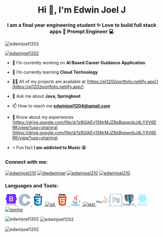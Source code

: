 <h1 align="center">Hi 👋, I'm Edwin Joel J</h1>
<h3 align="center">I am a final year engineering student ✨ Love to build full stack apps 🚀 Prompt Engineer 💻</h3>

<p align="left"> <img src="https://komarev.com/ghpvc/?username=edwinjoel1202&label=Profile%20views&color=0e75b6&style=flat" alt="edwinjoel1202" /> </p>

<p align="left"> <a href="https://github.com/ryo-ma/github-profile-trophy"><img src="https://github-profile-trophy.vercel.app/?username=edwinjoel1202" alt="edwinjoel1202" /></a> </p>

- 🔭 I’m currently working on **AI Based Career Guidance Application**

- 🌱 I’m currently learning **Cloud Technology**

- 👨‍💻 All of my projects are available at [https://ej1202portfolio.netlify.app/](https://ej1202portfolio.netlify.app/)

- 💬 Ask me about **Java, Springboot**

- 📫 How to reach me **edwinjoel1204@gmail.com**

- 📄 Know about my experiences [https://drive.google.com/file/d/1zBQjkEy1SNrMJZBsBppwnbJ4LYXV6ERK/view?usp=sharing](https://drive.google.com/file/d/1zBQjkEy1SNrMJZBsBppwnbJ4LYXV6ERK/view?usp=sharing)

- ⚡ Fun fact **I am addicted to Music 😜**

<h3 align="left">Connect with me:</h3>
<p align="left">
<a href="https://instagram.com/edwinjoel210" target="blank"><img align="center" src="https://raw.githubusercontent.com/rahuldkjain/github-profile-readme-generator/master/src/images/icons/Social/instagram.svg" alt="edwinjoel210" height="30" width="40" /></a>
<a href="https://www.hackerrank.com/@edwinjoel" target="blank"><img align="center" src="https://raw.githubusercontent.com/rahuldkjain/github-profile-readme-generator/master/src/images/icons/Social/hackerrank.svg" alt="@edwinjoel" height="30" width="40" /></a>
<a href="https://www.leetcode.com/edwinjoel210" target="blank"><img align="center" src="https://raw.githubusercontent.com/rahuldkjain/github-profile-readme-generator/master/src/images/icons/Social/leet-code.svg" alt="edwinjoel210" height="30" width="40" /></a>
<a href="https://auth.geeksforgeeks.org/user/edwinjoel210" target="blank"><img align="center" src="https://raw.githubusercontent.com/rahuldkjain/github-profile-readme-generator/master/src/images/icons/Social/geeks-for-geeks.svg" alt="edwinjoel210" height="30" width="40" /></a>
</p>

<h3 align="left">Languages and Tools:</h3>
<p align="left"> <a href="https://getbootstrap.com" target="_blank" rel="noreferrer"> <img src="https://raw.githubusercontent.com/devicons/devicon/master/icons/bootstrap/bootstrap-plain-wordmark.svg" alt="bootstrap" width="40" height="40"/> </a> <a href="https://www.cprogramming.com/" target="_blank" rel="noreferrer"> <img src="https://raw.githubusercontent.com/devicons/devicon/master/icons/c/c-original.svg" alt="c" width="40" height="40"/> </a> <a href="https://www.w3schools.com/css/" target="_blank" rel="noreferrer"> <img src="https://raw.githubusercontent.com/devicons/devicon/master/icons/css3/css3-original-wordmark.svg" alt="css3" width="40" height="40"/> </a> <a href="https://git-scm.com/" target="_blank" rel="noreferrer"> <img src="https://www.vectorlogo.zone/logos/git-scm/git-scm-icon.svg" alt="git" width="40" height="40"/> </a> <a href="https://www.w3.org/html/" target="_blank" rel="noreferrer"> <img src="https://raw.githubusercontent.com/devicons/devicon/master/icons/html5/html5-original-wordmark.svg" alt="html5" width="40" height="40"/> </a> <a href="https://www.java.com" target="_blank" rel="noreferrer"> <img src="https://raw.githubusercontent.com/devicons/devicon/master/icons/java/java-original.svg" alt="java" width="40" height="40"/> </a> <a href="https://jestjs.io" target="_blank" rel="noreferrer"> <img src="https://www.vectorlogo.zone/logos/jestjsio/jestjsio-icon.svg" alt="jest" width="40" height="40"/> </a> <a href="https://www.mysql.com/" target="_blank" rel="noreferrer"> <img src="https://raw.githubusercontent.com/devicons/devicon/master/icons/mysql/mysql-original-wordmark.svg" alt="mysql" width="40" height="40"/> </a> <a href="https://www.photoshop.com/en" target="_blank" rel="noreferrer"> <img src="https://raw.githubusercontent.com/devicons/devicon/master/icons/photoshop/photoshop-line.svg" alt="photoshop" width="40" height="40"/> </a> <a href="https://www.postgresql.org" target="_blank" rel="noreferrer"> <img src="https://raw.githubusercontent.com/devicons/devicon/master/icons/postgresql/postgresql-original-wordmark.svg" alt="postgresql" width="40" height="40"/> </a> <a href="https://reactjs.org/" target="_blank" rel="noreferrer"> <img src="https://raw.githubusercontent.com/devicons/devicon/master/icons/react/react-original-wordmark.svg" alt="react" width="40" height="40"/> </a> <a href="https://spring.io/" target="_blank" rel="noreferrer"> <img src="https://www.vectorlogo.zone/logos/springio/springio-icon.svg" alt="spring" width="40" height="40"/> </a> </p>

<p><img align="left" src="https://github-readme-stats.vercel.app/api/top-langs?username=edwinjoel1202&show_icons=true&locale=en&layout=compact" alt="edwinjoel1202" /></p>

<p>&nbsp;<img align="center" src="https://github-readme-stats.vercel.app/api?username=edwinjoel1202&show_icons=true&locale=en" alt="edwinjoel1202" /></p>

<p><img align="center" src="https://github-readme-streak-stats.herokuapp.com/?user=edwinjoel1202&" alt="edwinjoel1202" /></p>
